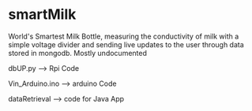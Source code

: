 # smartMilk
World's Smartest Milk Bottle, measuring the conductivity of milk with a simple voltage divider and sending live updates to the user through data stored in mongodb. Mostly undocumented

dbUP.py --> Rpi Code

Vin_Arduino.ino --> arduino Code

dataRetrieval --> code for Java App
